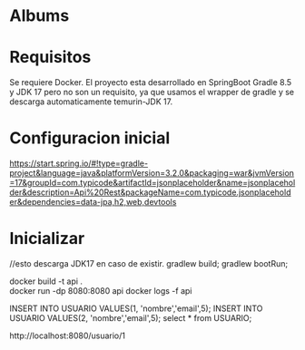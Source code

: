 # Albums

# Requisitos
Se requiere Docker. El proyecto esta desarrollado en SpringBoot Gradle 8.5 y JDK 17 pero no son un requisito, ya que usamos el wrapper de gradle y se descarga automaticamente temurin-JDK 17.

# Configuracion inicial
https://start.spring.io/#!type=gradle-project&language=java&platformVersion=3.2.0&packaging=war&jvmVersion=17&groupId=com.typicode&artifactId=jsonplaceholder&name=jsonplaceholder&description=Api%20Rest&packageName=com.typicode.jsonplaceholder&dependencies=data-jpa,h2,web,devtools

# Inicializar
//esto descarga JDK17 en caso de existir.
gradlew build;
gradlew bootRun;

docker build -t api .   
docker run -dp 8080:8080 api
docker logs -f api

INSERT INTO USUARIO VALUES(1, 'nombre','email',5);
INSERT INTO USUARIO VALUES(2, 'nombre','email',5);
select * from USUARIO;

http://localhost:8080/usuario/1


